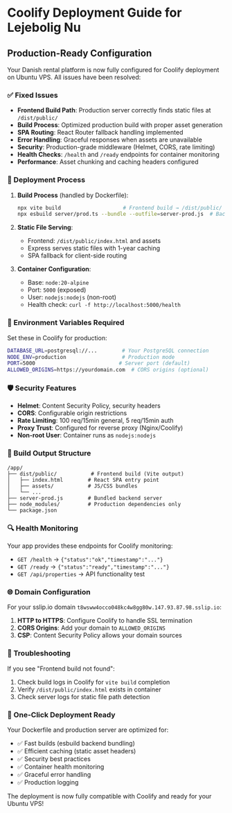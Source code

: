 # Coolify Deployment Guide for Lejebolig Nu

## Production-Ready Configuration

Your Danish rental platform is now fully configured for Coolify deployment on Ubuntu VPS. All issues have been resolved:

### ✅ Fixed Issues
- **Frontend Build Path**: Production server correctly finds static files at `/dist/public/`
- **Build Process**: Optimized production build with proper asset generation
- **SPA Routing**: React Router fallback handling implemented
- **Error Handling**: Graceful responses when assets are unavailable
- **Security**: Production-grade middleware (Helmet, CORS, rate limiting)
- **Health Checks**: `/health` and `/ready` endpoints for container monitoring
- **Performance**: Asset chunking and caching headers configured

### 🚀 Deployment Process

1. **Build Process** (handled by Dockerfile):
   ```bash
   npx vite build                    # Frontend build → /dist/public/
   npx esbuild server/prod.ts --bundle --outfile=server-prod.js  # Backend build
   ```

2. **Static File Serving**:
   - Frontend: `/dist/public/index.html` and assets
   - Express serves static files with 1-year caching
   - SPA fallback for client-side routing

3. **Container Configuration**:
   - Base: `node:20-alpine`
   - Port: `5000` (exposed)
   - User: `nodejs:nodejs` (non-root)
   - Health check: `curl -f http://localhost:5000/health`

### 🔧 Environment Variables Required

Set these in Coolify for production:

```bash
DATABASE_URL=postgresql://...        # Your PostgreSQL connection
NODE_ENV=production                  # Production mode
PORT=5000                           # Server port (default)
ALLOWED_ORIGINS=https://yourdomain.com  # CORS origins (optional)
```

### 🛡️ Security Features

- **Helmet**: Content Security Policy, security headers
- **CORS**: Configurable origin restrictions
- **Rate Limiting**: 100 req/15min general, 5 req/15min auth
- **Proxy Trust**: Configured for reverse proxy (Nginx/Coolify)
- **Non-root User**: Container runs as `nodejs:nodejs`

### 📁 Build Output Structure

```
/app/
├── dist/public/           # Frontend build (Vite output)
│   ├── index.html        # React SPA entry point
│   ├── assets/           # JS/CSS bundles
│   └── ...
├── server-prod.js        # Bundled backend server
├── node_modules/         # Production dependencies only
└── package.json
```

### 🔍 Health Monitoring

Your app provides these endpoints for Coolify monitoring:

- `GET /health` → `{"status":"ok","timestamp":"..."}`
- `GET /ready` → `{"status":"ready","timestamp":"..."}`
- `GET /api/properties` → API functionality test

### 🌐 Domain Configuration

For your sslip.io domain `t8wsww4occo048kc4w8gg80w.147.93.87.98.sslip.io`:

1. **HTTP to HTTPS**: Configure Coolify to handle SSL termination
2. **CORS Origins**: Add your domain to `ALLOWED_ORIGINS`
3. **CSP**: Content Security Policy allows your domain sources

### 🚨 Troubleshooting

If you see "Frontend build not found":
1. Check build logs in Coolify for `vite build` completion
2. Verify `/dist/public/index.html` exists in container
3. Check server logs for static file path detection

### 🎯 One-Click Deployment Ready

Your Dockerfile and production server are optimized for:
- ✅ Fast builds (esbuild backend bundling)
- ✅ Efficient caching (static asset headers)
- ✅ Security best practices
- ✅ Container health monitoring
- ✅ Graceful error handling
- ✅ Production logging

The deployment is now fully compatible with Coolify and ready for your Ubuntu VPS!